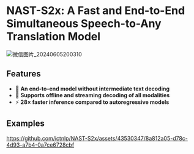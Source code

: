 # NAST-S2x: A Fast and End-to-End Simultaneous Speech-to-Any Translation Model
![微信图片_20240605200310](https://github.com/ictnlp/NAST-S2x/assets/43530347/5ab7f98c-6bd5-4f3e-bcb1-5a1af92d5f1e)

## Features
* 🤖 **An end-to-end model without intermediate text decoding**
* 💪 **Supports offline and streaming decoding of all modalities**
* ⚡️ **28× faster inference compared to autoregressive models**

## Examples

https://github.com/ictnlp/NAST-S2x/assets/43530347/8a812a05-d78c-4d93-a7b4-0a7ce6728cbf
